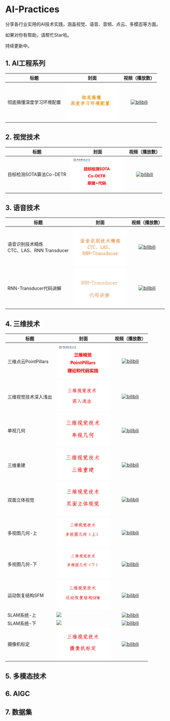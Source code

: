 # AI-Practices
分享各行业实用的AI技术实践，涵盖视觉、语音、音频、点云、多模态等方面。

如果对你有帮助，请帮忙Star哈。

持续更新中。

## 1. AI工程系列

| 标题 | 封面 | 视频（播放数） |
| -- | -- |:--:|
| 彻底搞懂深度学习环境配置 |<img src="imgs/深度学习环境配置.jpg" width="170px"/> |  [![bilibili](https://img.shields.io/badge/dynamic/json?label=views&style=social&logo=bilibili&query=data.stat.view&url=https%3A%2F%2Fapi.bilibili.com%2Fx%2Fweb-interface%2Fview%3Fbvid%3DBV1WzDaYPEzT)](https://www.bilibili.com/video/BV1WzDaYPEzT)<br />  |

## 2. 视觉技术
| 标题 | 封面 | 视频（播放数） |
| -- | -- |:--:|
| 目标检测SOTA算法Co-DETR|<img src="imgs/目标检测SOTA算法Co-DETR.jpg" width="170px"/> |  [![bilibili](https://img.shields.io/badge/dynamic/json?label=views&style=social&logo=bilibili&query=data.stat.view&url=https%3A%2F%2Fapi.bilibili.com%2Fx%2Fweb-interface%2Fview%3Fbvid%3DBV1SfUpYrEGk)](https://www.bilibili.com/video/BV1SfUpYrEGk)<br />  |

## 3. 语音技术
| 标题 | 封面 | 视频（播放数） |
| -- | -- |:--:|
| 语音识别技术精炼<br>CTC、LAS、RNN Transducer |<img src="imgs/语音识别技术精炼.jpg" width="170px"/> |  [![bilibili](https://img.shields.io/badge/dynamic/json?label=views&style=social&logo=bilibili&query=data.stat.view&url=https%3A%2F%2Fapi.bilibili.com%2Fx%2Fweb-interface%2Fview%3Fbvid%3DBV1f2DzYrEsd)](https://www.bilibili.com/video/BV1f2DzYrEsd)<br />  |
| RNN-Transducer代码讲解 |<img src="imgs/RNN-Transducer代码讲解.jpg" width="170px"/> |  [![bilibili](https://img.shields.io/badge/dynamic/json?label=views&style=social&logo=bilibili&query=data.stat.view&url=https%3A%2F%2Fapi.bilibili.com%2Fx%2Fweb-interface%2Fview%3Fbvid%3DBV1VzD6YTEMe)](https://www.bilibili.com/video/BV1VzD6YTEMe)<br />  |


## 4. 三维技术
| 标题 | 封面 | 视频（播放数） |
| -- | -- |:--:|
| 三维点云PointPillars|<img src="imgs/三维视觉PointPillars.jpg" width="170px"/> |  [![bilibili](https://img.shields.io/badge/dynamic/json?label=views&style=social&logo=bilibili&query=data.stat.view&url=https%3A%2F%2Fapi.bilibili.com%2Fx%2Fweb-interface%2Fview%3Fbvid%3DBV1DimSYEExa)](https://www.bilibili.com/video/BV1DimSYEExa)<br />  |
| 三维视觉技术深入浅出|<img src="imgs/三维视觉技术深入浅出.png" width="170px"/> |  [![bilibili](https://img.shields.io/badge/dynamic/json?label=views&style=social&logo=bilibili&query=data.stat.view&url=https%3A%2F%2Fapi.bilibili.com%2Fx%2Fweb-interface%2Fview%3Fbvid%3DBV1NUDPYsEdx)](https://www.bilibili.com/video/BV1NUDPYsEdx)<br />  |
| 单视几何|<img src="imgs/单视几何.jpg" width="170px"/> |  [![bilibili](https://img.shields.io/badge/dynamic/json?label=views&style=social&logo=bilibili&query=data.stat.view&url=https%3A%2F%2Fapi.bilibili.com%2Fx%2Fweb-interface%2Fview%3Fbvid%3DBV1ukDPYbEzH)](https://www.bilibili.com/video/BV1ukDPYbEzH)<br />  |
| 三维重建|<img src="imgs/三维重建.jpg" width="170px"/> |  [![bilibili](https://img.shields.io/badge/dynamic/json?label=views&style=social&logo=bilibili&query=data.stat.view&url=https%3A%2F%2Fapi.bilibili.com%2Fx%2Fweb-interface%2Fview%3Fbvid%3DBV186DPYfEJU)](https://www.bilibili.com/video/BV186DPYfEJU)<br />  |
| 双面立体视觉|<img src="imgs/双面立体视觉.jpg" width="170px"/> |  [![bilibili](https://img.shields.io/badge/dynamic/json?label=views&style=social&logo=bilibili&query=data.stat.view&url=https%3A%2F%2Fapi.bilibili.com%2Fx%2Fweb-interface%2Fview%3Fbvid%3DBV1t1DPYxEj3)](https://www.bilibili.com/video/BV1t1DPYxEj3)<br />  |
| 多视图几何-上|<img src="imgs/多视图几何-上.jpg" width="170px"/> |  [![bilibili](https://img.shields.io/badge/dynamic/json?label=views&style=social&logo=bilibili&query=data.stat.view&url=https%3A%2F%2Fapi.bilibili.com%2Fx%2Fweb-interface%2Fview%3Fbvid%3DBV121DPYxEQn)](https://www.bilibili.com/video/BV121DPYxEQn)<br />  |
| 多视图几何-下|<img src="imgs/多视图几何-下.jpg" width="170px"/> |  [![bilibili](https://img.shields.io/badge/dynamic/json?label=views&style=social&logo=bilibili&query=data.stat.view&url=https%3A%2F%2Fapi.bilibili.com%2Fx%2Fweb-interface%2Fview%3Fbvid%3DBV1MCDPYZEQF)](https://www.bilibili.com/video/BV1MCDPYZEQF)<br />  |
| 运动恢复结构SFM|<img src="imgs/运动恢复结构SFM.jpg" width="170px"/> |  [![bilibili](https://img.shields.io/badge/dynamic/json?label=views&style=social&logo=bilibili&query=data.stat.view&url=https%3A%2F%2Fapi.bilibili.com%2Fx%2Fweb-interface%2Fview%3Fbvid%3DBV1P3DPYSEtZ)](https://www.bilibili.com/video/BV1P3DPYSEtZ)<br />  |
| SLAM系统-上|<img src="imgs/SLAM-上.jpg" width="170px"/> |  [![bilibili](https://img.shields.io/badge/dynamic/json?label=views&style=social&logo=bilibili&query=data.stat.view&url=https%3A%2F%2Fapi.bilibili.com%2Fx%2Fweb-interface%2Fview%3Fbvid%3DBV1A3DPYSE6C)](https://www.bilibili.com/video/BV1A3DPYSE6C)<br />  |
| SLAM系统-下|<img src="imgs/SLAM-下.jpg" width="170px"/> |  [![bilibili](https://img.shields.io/badge/dynamic/json?label=views&style=social&logo=bilibili&query=data.stat.view&url=https%3A%2F%2Fapi.bilibili.com%2Fx%2Fweb-interface%2Fview%3Fbvid%3DBV1H5DPYmE1e)](https://www.bilibili.com/video/BV1H5DPYmE1e)<br />  |
| 摄像机标定|<img src="imgs/摄像机标定.jpg" width="170px"/> |  [![bilibili](https://img.shields.io/badge/dynamic/json?label=views&style=social&logo=bilibili&query=data.stat.view&url=https%3A%2F%2Fapi.bilibili.com%2Fx%2Fweb-interface%2Fview%3Fbvid%3DBV1ySDPYXEyn)](https://www.bilibili.com/video/BV1ySDPYXEyn)<br />  |

## 5. 多模态技术

## 6. AIGC

## 7. 数据集

